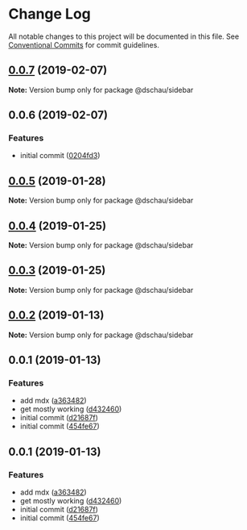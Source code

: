 # Change Log

All notable changes to this project will be documented in this file.
See [Conventional Commits](https://conventionalcommits.org) for commit guidelines.

## [0.0.7](https://github.com/DSchau/gatsby-themes/compare/@dschau/sidebar@0.0.6...@dschau/sidebar@0.0.7) (2019-02-07)

**Note:** Version bump only for package @dschau/sidebar





## 0.0.6 (2019-02-07)


### Features

* initial commit ([0204fd3](https://github.com/DSchau/gatsby-themes/commit/0204fd3))





## [0.0.5](https://github.com/DSchau/gatsby-drupal-workshop/compare/@dschau/sidebar@0.0.4...@dschau/sidebar@0.0.5) (2019-01-28)

**Note:** Version bump only for package @dschau/sidebar

## [0.0.4](https://github.com/DSchau/gatsby-drupal-workshop/compare/@dschau/sidebar@0.0.3...@dschau/sidebar@0.0.4) (2019-01-25)

**Note:** Version bump only for package @dschau/sidebar

## [0.0.3](https://github.com/DSchau/gatsby-drupal-workshop/compare/@dschau/sidebar@0.0.2...@dschau/sidebar@0.0.3) (2019-01-25)

**Note:** Version bump only for package @dschau/sidebar

## [0.0.2](https://github.com/DSchau/gatsby-drupal-workshop/compare/@dschau/sidebar@0.0.1...@dschau/sidebar@0.0.2) (2019-01-13)

**Note:** Version bump only for package @dschau/sidebar

## 0.0.1 (2019-01-13)

### Features

- add mdx ([a363482](https://github.com/DSchau/gatsby-drupal-workshop/commit/a363482))
- get mostly working ([d432460](https://github.com/DSchau/gatsby-drupal-workshop/commit/d432460))
- initial commit ([d21687f](https://github.com/DSchau/gatsby-drupal-workshop/commit/d21687f))
- initial commit ([454fe67](https://github.com/DSchau/gatsby-drupal-workshop/commit/454fe67))

## 0.0.1 (2019-01-13)

### Features

- add mdx ([a363482](https://github.com/DSchau/gatsby-drupal-workshop/commit/a363482))
- get mostly working ([d432460](https://github.com/DSchau/gatsby-drupal-workshop/commit/d432460))
- initial commit ([d21687f](https://github.com/DSchau/gatsby-drupal-workshop/commit/d21687f))
- initial commit ([454fe67](https://github.com/DSchau/gatsby-drupal-workshop/commit/454fe67))

